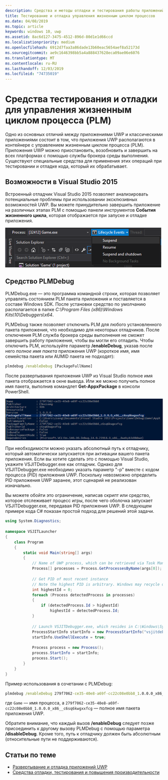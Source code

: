 ```yaml
---
description: Средства и методы отладки и тестирования работы приложений с управлением жизненным циклом процесса.
title: Тестирование и отладка управления жизненным циклом процессов
ms.date: 04/08/2019
ms.topic: article
keywords: windows 10, uwp
ms.assetid: 8ac6d127-3475-4512-896d-80d1e1d66ccd
ms.localizationpriority: medium
ms.openlocfilehash: 6912d7faa3a86dade13b60eac5654aef8a52173d
ms.sourcegitcommit: ae9c1646398bb5a4a888437628eca09ae06e6076
ms.translationtype: MT
ms.contentlocale: ru-RU
ms.lasthandoff: 12/03/2019
ms.locfileid: "74735019"
---
```

# <a name="testing-and-debugging-tools-for-process-lifetime-management-plm"></a>Средства тестирования и отладки для управления жизненным циклом процесса (PLM)

Одно из основных отличий между приложениями UWP и классическими приложениями состоит в том, что приложения UWP располагаются в контейнере с управлением жизненным циклом процесса (PLM). Приложения UWP можно приостановить, возобновить и завершить на всех платформах с помощью службы брокера среды выполнения. Существуют специальные средства для применения этих операций при тестировании и отладке кода, который их обрабатывает.

## <a name="features-in-visual-studio-2015"></a>Возможности в Visual Studio 2015

Встроенный отладчик Visual Studio 2015 позволяет анализировать потенциальные проблемы при использовании эксклюзивных возможностей UWP. Вы можете принудительно завершить приложение на различных этапах PLM с помощью панели инструментов **События жизненного цикла**, которая отображается при запуске и отладке приложения.

![Панель инструментов "События жизненного цикла"](images/gs-debug-uwp-apps-001.png)

## <a name="the-plmdebug-tool"></a>Средство PLMDebug

PLMDebug.exe — это программа командной строки, которая позволяет управлять состоянием PLM пакета приложения и поставляется в составе Windows SDK. После установки средство по умолчанию располагается в папке *C:\Program Files (x86)\Windows Kits\10\Debuggers\x64*.

PLMDebug также позволяет отключить PLM для любого установленного пакета приложения, что необходимо для некоторых отладчиков. После отключения PLM служба брокера среды выполнения не сможет завершить работу приложения, чтобы вы могли его отладить. Чтобы отключить PLM, используйте параметр **/enableDebug**, указав после него *полное имя пакета* приложения UWP (короткое имя, имя семейства пакета или AUMID пакета не подходят):

```cmd
plmdebug /enableDebug [PackageFullName]
```

После развертывания приложения UWP из Visual Studio полное имя пакета отображается в окне вывода. Или же можно получить полное имя пакета, выполнив командлет **Get-AppxPackage** в консоли PowerShell.

![Выполнение Get-AppxPackage](images/gs-debug-uwp-apps-003.png)

При необходимости можно указать абсолютный путь к отладчику, который автоматически запускается при активации вашего пакета приложения. Если вы хотите сделать это с помощью Visual Studio, укажите VSJITDebugger.exe как отладчик. Однако для VSJITDebugger.exe необходимо указать параметр "-p" вместе с кодом процесса (PID) приложения UWP. Поскольку невозможно определить PID приложения UWP заранее, этот сценарий не реализован изначально.

Вы можете обойти это ограничение, написав скрипт или средство, которое отслеживает процесс игры, после чего оболочка запускает VSJITDebugger.exe, передавая PID приложения UWP. В следующем примере кода C# показан простой подход для решений этой задачи.

```cs
using System.Diagnostics;

namespace VSJITLauncher
{
    class Program
    {
        static void Main(string[] args)
        {
            // Name of UWP process, which can be retrieved via Task Manager.
            Process[] processes = Process.GetProcessesByName(args[0]);

            // Get PID of most recent instance
            // Note the highest PID is arbitrary. Windows may recycle or wrap the PID at any time.
            int highestId = 0;
            foreach (Process detectedProcess in processes)
            {
                if (detectedProcess.Id > highestId)
                    highestId = detectedProcess.Id;
            }

            // Launch VSJITDebugger.exe, which resides in C:\Windows\System32
            ProcessStartInfo startInfo = new ProcessStartInfo("vsjitdebugger.exe", "-p " + highestId);
            startInfo.UseShellExecute = true;

            Process process = new Process();
            process.StartInfo = startInfo;
            process.Start();
        }
    }
}
```

Пример использования в сочетании с PLMDebug:

```cmd
plmdebug /enableDebug 279f7062-ce35-40e8-a69f-cc22c08e0bb8_1.0.0.0_x86__c6sq6kwgxxfcg "\"C:\VSJITLauncher.exe\" Game"
```

где `Game` — имя процесса, а `279f7062-ce35-40e8-a69f-cc22c08e0bb8_1.0.0.0_x86__c6sq6kwgxxfcg` — полное имя пакета приложения UWP.

Обратите внимание, что каждый вызов **/enableDebug** следует позже присоединить к другому вызову PLMDebug с помощью параметра **/disableDebug**. Кроме того, путь к отладчику должен быть абсолютным (относительные пути не поддерживаются).

## <a name="related-topics"></a>Статьи по теме

- [Развертывание и отладка приложений UWP](deploying-and-debugging-uwp-apps.md)
- [Средства отладки, тестирования и повышения производительности](index.md)
